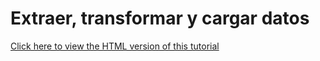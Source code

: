 # Extraer, transformar y cargar datos

[Click here to view the HTML version of this tutorial](../_static/TUTORIAL%20-%20Extraer,%20transformar%20y%20cargar%20datos.html)

